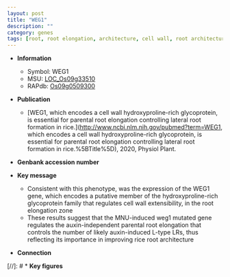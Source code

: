 ```yaml
---
layout: post
title: "WEG1"
description: ""
category: genes
tags: [root, root elongation, architecture, cell wall, root architecture]
---
```


* **Information**  
    + Symbol: WEG1  
    + MSU: [LOC_Os09g33510](http://rice.plantbiology.msu.edu/cgi-bin/ORF_infopage.cgi?orf=LOC_Os09g33510)  
    + RAPdb: [Os09g0509300](http://rapdb.dna.affrc.go.jp/viewer/gbrowse_details/irgsp1?name=Os09g0509300)  

* **Publication**  
    + [WEG1, which encodes a cell wall hydroxyproline-rich glycoprotein, is essential for parental root elongation controlling lateral root formation in rice.](http://www.ncbi.nlm.nih.gov/pubmed?term=WEG1, which encodes a cell wall hydroxyproline-rich glycoprotein, is essential for parental root elongation controlling lateral root formation in rice.%5BTitle%5D), 2020, Physiol Plant.

* **Genbank accession number**  

* **Key message**  
    + Consistent with this phenotype, was the expression of the WEG1 gene, which encodes a putative member of the hydroxyproline-rich glycoprotein family that regulates cell wall extensibility, in the root elongation zone
    + These results suggest that the MNU-induced weg1 mutated gene regulates the auxin-independent parental root elongation that controls the number of likely auxin-induced L-type LRs, thus reflecting its importance in improving rice root architecture

* **Connection**  

[//]: # * **Key figures**  


